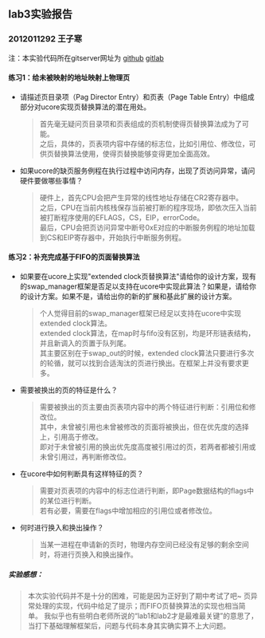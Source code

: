 ## lab3实验报告
### 2012011292 王子寒

注：本实验代码所在gitserver网址为 [github] [gitlab]

#### 练习1：给未被映射的地址映射上物理页
- 请描述页目录项（Pag Director Entry）和页表（Page Table Entry）中组成部分对ucore实现页替换算法的潜在用处。

    > 首先毫无疑问页目录项和页表组成的页机制使得页替换算法成为了可能。  
    > 之后，具体的，页表项内容中存储的标志位，比如引用位、修改位，可供页替换算法使用，使得页替换能够变得更加全面高效。

- 如果ucore的缺页服务例程在执行过程中访问内存，出现了页访问异常，请问硬件要做哪些事情？

    > 硬件上，首先CPU会把产生异常的线性地址存储在CR2寄存器中。  
    > 之后，CPU在当前内核栈保存当前被打断的程序现场，即依次压入当前被打断程序使用的EFLAGS，CS，EIP，errorCode。  
    > 最后，CPU会把页访问异常中断号0xE对应的中断服务例程的地址加载到CS和EIP寄存器中，开始执行中断服务例程。

#### 练习2：补充完成基于FIFO的页面替换算法
- 如果要在ucore上实现"extended clock页替换算法"请给你的设计方案，现有的swap_manager框架是否足以支持在ucore中实现此算法？如果是，请给你的设计方案。如果不是，请给出你的新的扩展和基此扩展的设计方案。

    > 个人觉得目前的swap_manager框架已经足以支持在ucore中实现extended clock算法。  
    > extended clock算法，在map时与fifo没有区别，均是环形链表结构，并且新调入的页置于队列尾。  
    > 其主要区别在于swap_out的时候，extended clock算法只要进行多次的轮循，就可以找到合适淘汰的页进行换出。在框架上并没有要求更多。

- 需要被换出的页的特征是什么？

    > 需要被换出的页主要由页表项内容中的两个特征进行判断：引用位和修改位。  
    > 其中，未曾被引用也未曾被修改的页面将被换出，但在优先度的选择上，引用高于修改。  
    > 即对于未曾被引用的换出优先度高度被引用过的页，若两者都被引用或未曾引用过，再判断修改位。

- 在ucore中如何判断具有这样特征的页？

    > 需要对页表项的内容中的标志位进行判断，即Page数据结构的flags中的某位进行判断。  
    > 若有必要，需要在flags中增加相应的引用位或者修改位。

- 何时进行换入和换出操作？

    > 当某一进程在申请新的页时，物理内存空间已经没有足够的剩余空间时，将进行页换入和换出操作。

##### 实验感想：
> 本次实验代码并不是十分的困难，可能是因为正好到了期中考试了吧~
> 页异常处理的实现，代码中给足了提示；而FIFO页替换算法的实现也相当简单。
> 我似乎也有些明白老师所说的“lab1和lab2才是最难最关键”的意思了，当打下基础理解框架后，问题与代码本身其实确实算不上大问题。

[github]:https://github.com/thu011292/ucore_lab.git
[gitlab]:http://south.cs.tsinghua.edu.cn/thu011292/ucore_lab.git
